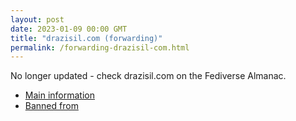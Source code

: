 ```yaml
---
layout: post
date: 2023-01-09 00:00 GMT
title: "drazisil.com (forwarding)"
permalink: /forwarding-drazisil-com.html
---
```


No longer updated - check drazisil.com on the Fediverse Almanac.

* [Main information](https://www.fediversealmanac.com/api/v1/instances/drazisil.com)
* [Banned from](https://www.fediversealmanac.com/api/v1/instances/drazisil.com/banned_from)

